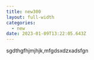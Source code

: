 ```yaml
---
title: new300
layout: full-width
categories:
  - new
date: 2023-01-09T13:22:05.643Z
---
```

s﻿gdthgfhjmjhjk,mfgdsxdzxadsfgn